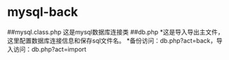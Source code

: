 # mysql-back
##mysql.class.php
这是mysql数据库连接类
##db.php
*这是导入导出主文件，这里配置数据库连接信息和保存sql文件名。
*备份访问：db.php?act=back，导入访问：db.php?act=import
